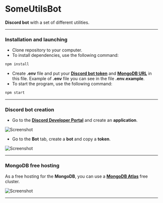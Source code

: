 # SomeUtilsBot
**Discord bot** with a set of different utilities.
___
### Installation and launching
- Clone repository to your computer.
- To install dependencies, use the following command:
```bash
npm install
```
- Create **.env** file and put your [**Discord bot token**](#discord-bot-creation) and [**MongoDB URL**](#mongodb-free-hosting) in this file. Example of **.env** file you can see in the file **.env.example**.
- To start the program, use the following command:
```bash
npm start
```
___
### Discord bot creation
- Go to the [**Discord Developer Portal**](https://discord.com/developers/applications) and create an **application**.

![Screenshot](https://i.imgur.com/wpxEvSK.png)
- Go to the **Bot** tab, create a **bot** and copy a **token**.

![Screenshot](https://i.imgur.com/r1KuKyL.png)
___
### MongoDB free hosting
As a free hosting for the **MongoDB**, you can use a [**MongoDB Atlas**](https://cloud.mongodb.com) free cluster.

![Screenshot](https://i.imgur.com/KmoA8Gc.png)
___